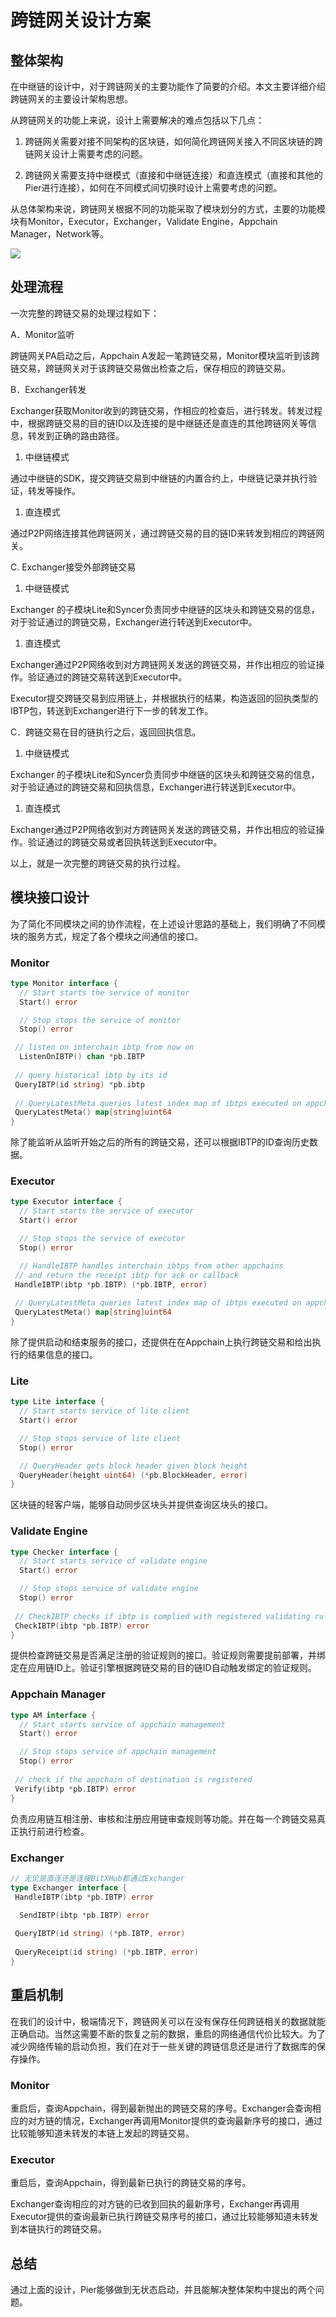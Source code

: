 # 跨链网关设计方案
## 整体架构

在中继链的设计中，对于跨链网关的主要功能作了简要的介绍。本文主要详细介绍跨链网关的主要设计架构思想。

从跨链网关的功能上来说，设计上需要解决的难点包括以下几点：

1. 跨链网关需要对接不同架构的区块链，如何简化跨链网关接入不同区块链的跨链网关设计上需要考虑的问题。

1. 跨链网关需要支持中继模式（直接和中继链连接）和直连模式（直接和其他的Pier进行连接），如何在不同模式间切换时设计上需要考虑的问题。

从总体架构来说，跨链网关根据不同的功能采取了模块划分的方式，主要的功能模块有Monitor，Executor，Exchanger，Validate Engine，Appchain Manager，Network等。

![](/assets/pier.png)

## 处理流程

一次完整的跨链交易的处理过程如下：

A．Monitor监听

跨链网关PA启动之后，Appchain A发起一笔跨链交易，Monitor模块监听到该跨链交易，跨链网关对于该跨链交易做出检查之后，保存相应的跨链交易。

B．Exchanger转发

Exchanger获取Monitor收到的跨链交易，作相应的检查后，进行转发。转发过程中，根据跨链交易的目的链ID以及连接的是中继链还是直连的其他跨链网关等信息，转发到正确的路由路径。

1. 中继链模式

通过中继链的SDK，提交跨链交易到中继链的内置合约上，中继链记录并执行验证，转发等操作。

1. 直连模式

通过P2P网络连接其他跨链网关，通过跨链交易的目的链ID来转发到相应的跨链网关。

C. Exchanger接受外部跨链交易

1. 中继链模式

Exchanger 的子模块Lite和Syncer负责同步中继链的区块头和跨链交易的信息，对于验证通过的跨链交易，Exchanger进行转送到Executor中。

1. 直连模式

Exchanger通过P2P网络收到对方跨链网关发送的跨链交易，并作出相应的验证操作。验证通过的跨链交易转送到Executor中。

Executor提交跨链交易到应用链上，并根据执行的结果，构造返回的回执类型的IBTP包，转送到Exchanger进行下一步的转发工作。

C．跨链交易在目的链执行之后，返回回执信息。

1. 中继链模式

Exchanger 的子模块Lite和Syncer负责同步中继链的区块头和跨链交易的信息，对于验证通过的跨链交易和回执信息，Exchanger进行转送到Executor中。

1. 直连模式

Exchanger通过P2P网络收到对方跨链网关发送的跨链交易，并作出相应的验证操作。验证通过的跨链交易或者回执转送到Executor中。

以上，就是一次完整的跨链交易的执行过程。 

## 模块接口设计

为了简化不同模块之间的协作流程，在上述设计思路的基础上，我们明确了不同模块的服务方式，规定了各个模块之间通信的接口。

### Monitor

```go
type Monitor interface {
  // Start starts the service of monitor
  Start() error

  // Stop stops the service of monitor
  Stop() error

 // listen on interchain ibtp from now on
  ListenOnIBTP() chan *pb.IBTP
 
 // query historical ibtp by its id
 QueryIBTP(id string) *pb.ibtp
 
 // QueryLatestMeta queries latest index map of ibtps executed on appchain
 QueryLatestMeta() map[string]uint64
}
```

除了能监听从监听开始之后的所有的跨链交易，还可以根据IBTP的ID查询历史数据。

### Executor

```go
type Executor interface {
  // Start starts the service of executor
  Start() error

  // Stop stops the service of executor
  Stop() error

  // HandleIBTP handles interchain ibtps from other appchains
 // and return the receipt ibtp for ack or callback
 HandleIBTP(ibtp *pb.IBTP) (*pb.IBTP, error)
 
 // QueryLatestMeta queries latest index map of ibtps executed on appchain
 QueryLatestMeta() map[string]uint64
}
```

除了提供启动和结束服务的接口，还提供在在Appchain上执行跨链交易和给出执行的结果信息的接口。

### Lite

```go
type Lite interface {
  // Start starts service of lite client
  Start() error

  // Stop stops service of lite client
  Stop() error

  // QueryHeader gets block header given block height
  QueryHeader(height uint64) (*pb.BlockHeader, error)
}
```

区块链的轻客户端，能够自动同步区块头并提供查询区块头的接口。

### Validate Engine

```go
type Checker interface {
  // Start starts service of validate engine
  Start() error

  // Stop stops service of validate engine
  Stop() error
  
 // CheckIBTP checks if ibtp is complied with registered validating rule
 CheckIBTP(ibtp *pb.IBTP) error
}
```

提供检查跨链交易是否满足注册的验证规则的接口。验证规则需要提前部署，并绑定在应用链ID上。验证引擎根据跨链交易的目的链ID自动触发绑定的验证规则。

### Appchain Manager

```go
type AM interface {
  // Start starts service of appchain management
  Start() error

  // Stop stops service of appchain management
  Stop() error
  
 // check if the appchain of destination is registered
 Verify(ibtp *pb.IBTP) error
}
```

负责应用链互相注册、审核和注册应用链审查规则等功能。并在每一个跨链交易真正执行前进行检查。

### Exchanger

```go
// 无论是直连还是连接BitXHub都通过Exchanger
type Exchanger interface {
 HandleIBTP(ibtp *pb.IBTP) error

  SendIBTP(ibtp *pb.IBTP) error
 
 QueryIBTP(id string) (*pb.IBTP, error)
 
 QueryReceipt(id string) (*pb.IBTP, error)
}
```



## 重启机制

在我们的设计中，极端情况下，跨链网关可以在没有保存任何跨链相关的数据就能正确启动。当然这需要不断的恢复之前的数据，重启的网络通信代价比较大。为了减少网络传输的启动负担，我们在对于一些关键的跨链信息还是进行了数据库的保存操作。

### **Monitor**

重启后，查询Appchain，得到最新抛出的跨链交易的序号。Exchanger会查询相应的对方链的情况，Exchanger再调用Monitor提供的查询最新序号的接口，通过比较能够知道未转发的本链上发起的跨链交易。

### Executor

重启后，查询Appchain，得到最新已执行的跨链交易的序号。

Exchanger查询相应的对方链的已收到回执的最新序号，Exchanger再调用Executor提供的查询最新已执行跨链交易序号的接口，通过比较能够知道未转发到本链执行的跨链交易。

## 总结

通过上面的设计，Pier能够做到无状态启动，并且能解决整体架构中提出的两个问题。